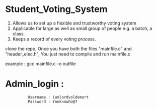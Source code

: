 # Student_Voting_System

1) Allows us to set up a flexible and trustworthy voting system
2) Applicable for large as well as small group of people e.g. a batch, a class.
3) Keeps a record of  every voting process.

clone the repo, Once you have both the files "mainfile.c" and "header_elec.h", 
You just need to compile and run mainfile.c

example : gcc mainfile.c -o outfile

# Admin_login : 
              Username : iamlordvoldemort
              Password : Youknowho@7
              
